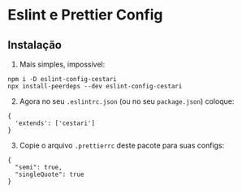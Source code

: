 # Eslint e Prettier Config

## Instalação

1. Mais simples, impossível:

```
npm i -D eslint-config-cestari
npx install-peerdeps --dev eslint-config-cestari
```

2. Agora no seu `.eslintrc.json` (ou no seu `package.json`) coloque:

```
{
  'extends': ['cestari']
}
```

3. Copie o arquivo `.prettierrc` deste pacote para suas configs:

```
{
  "semi": true,
  "singleQuote": true
}
```
